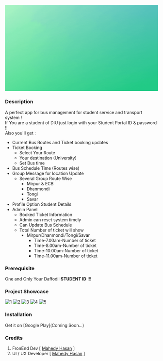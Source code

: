 ![Cover](https://github.com/mahedyhasanchayon/Final-Defence/blob/5af31483ebefbfcd286a9afdd3d8022082063a90/Defence-DIU/Defence-DIU/Green%20Gradient%20Application%20Showcase%20Presentation.gif)


### Description

A perfect app for bus management for student service and transport system !\
If You are a student of DIU just login with your Student Portal ID & password !!\
Also you'll get :

* Current Bus Routes and Ticket booking updates
* Ticket Booking
  * Select Your Route
  * Your destination (University)
  * Set Bus time 
* Bus Schedule Time (Routes wise)
* Group Message for location Update 
  * Several Group Route Wise
    * Mirpur & ECB
    * Dhanmondi
    * Tongi
    * Savar
* Profile Option Student Details
* Admin Panel
  * Booked Ticket Information
  * Admin can reset system timely
  * Can Update Bus Schedule
  * Total Number of ticket will show
    * Mirpur/Dhanmondi/Tongi/Savar
      * Time-7.00am-Number of ticket
      * Time-8.00am-Number of ticket
      * Time-10.00am-Number of ticket
      * Time-11.00am-Number of ticket
 
### Prerequisite

One and Only Your Daffodil **STUDENT ID** !!!

### Project Showcase

<img src="https://user-images.githubusercontent.com/9130583f7/197699270-189cdabd-566b-43fd-a800-a416ee6550f8.png" alt="1" style="width:196px;"/> <img src="https://user-images.githubuserfcontent.com/91305837/197699312-ca4b0d62-91d8-414c-89b7-bf19f097d271.png" alt="2" style="width:196px;"/> <img src="https://user-images.githubusercontent.com/913f05837/197701021-f0f8c2f6-4da7-44f2-82cb-98a77eeff0b2.png" alt="3" style="width:196px;"/> <img src="https://user-images.githubusercontent.com/9130f5837/197701557-f8757af3-59c3-4f70-a50a-794a323234c3.png" alt="4" style="width:196px;"/> <img src="https://user-images.githubusercontent.com/91305f837/197702503-cab8b802-ce1c-41b3-8071-5de5512dd439.png" alt="5" style="width:196px;"/>


### Installation

Get it on [Google Play](Coming Soon...)



### Credits

1. FronEnd Dev [ [Mahedy Hasan](https://github.com/mahedyhasanchayon) ]
2. UI / UX Developer [ [Mahedy Hasan](https://github.com/mahedyhasanchayon) ]
